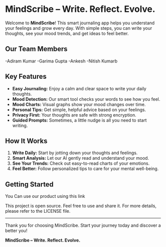 # MindScribe – Write. Reflect. Evolve.


Welcome to **MindScribe**! This smart journaling app helps you understand your feelings and grow every day. With simple steps, you can write your thoughts, see your mood trends, and get ideas to feel better.

## Our Team Members

-Adiram Kumar
-Garima Gupta
-Ankesh 
-Nitish Kumarb

## Key Features

- **Easy Journaling:** Enjoy a calm and clear space to write your daily thoughts.
- **Mood Detection:** Our smart tool checks your words to see how you feel.
- **Mood Charts:** Visual graphs show your mood changes over time.
- **Personal Tips:** Get simple, helpful advice based on your feelings.
- **Privacy First:** Your thoughts are safe with strong encryption.
- **Guided Prompts:** Sometimes, a little nudge is all you need to start writing.

## How It Works

1. **Write Daily:** Start by jotting down your thoughts and feelings.
2. **Smart Analysis:** Let our AI gently read and understand your mood.
3. **See Your Trends:** Check out easy-to-read charts of your emotions.
4. **Feel Better:** Follow personalized tips to care for your mental well-being.

## Getting Started

You Can use our product using this link



This project is open source. Feel free to use and share it. For more details, please refer to the LICENSE file.

---

Thank you for choosing MindScribe. Start your journey today and discover a better you!

**MindScribe – Write. Reflect. Evolve.**

